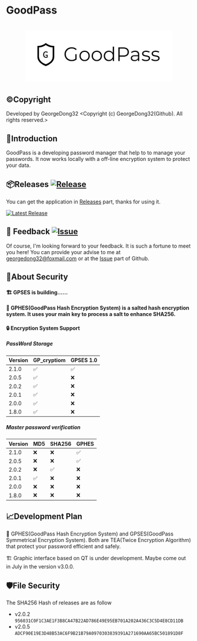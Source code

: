 # GoodPass
<h1 align="center">
  <img src="https://github.com/GeorgeDong32/GoodPass/blob/resource/Title%20Photo/GoodPass2.0T.png" alt="GoodPass" width="400">
</h1>

## ©️Copyright
Developed by GeorgeDong32 <Copyright (c) GeorgeDong32(Github). All rights reserved.>
## 🎤Introduction
GoodPass is a developing password manager that help to to manage your passwords. It now works locally with a off-line encryption system to protect your data.
## 📦Releases  [<img src="https://img.shields.io/badge/GoodPass-Release-34558b" alt="Release">](https://github.com/GeorgeDong32/GoodPass/releases)
You can get the application in [Releases](https://github.com/GeorgeDong32/GoodPass/releases) part, thanks for using it.

[<img src="https://img.shields.io/badge/Latest Release-v2.0.5-FFFFFF" alt="Latest Release">](https://github.com/GeorgeDong32/GoodPass/releases/tag/v2.0.5)

## 💬 Feedback  [<img src="https://img.shields.io/badge/GoodPass-Feedback-939597" alt="Issue">](https://github.com/GeorgeDong32/GoodPass/issues)
Of course, I'm looking forward to your feedback.
It is such a fortune to meet you here! You can provide your advise to me at georgedong32@foxmail.com or at the [Issue](https://github.com/GeorgeDong32/GoodPass/issues) part of Github.

## 🔐About Security
#### 🏗️ GPSES is building......
#### 🔏 GPHES(GoodPass Hash Encryption System) is a salted hash encryption system. It uses your main key to process a salt to enhance SHA256. 
#### 🔒 Encryption System Support
##### PassWord Storage
| Version | GP_cryptiom        | GPSES 1.0         |
| ------- | ------------------ | ----------------- |
| 2.1.0   | :white_check_mark: | :white_check_mark:|
| 2.0.5   | :white_check_mark: | :x:               |
| 2.0.2   | :white_check_mark: | :x:               |
| 2.0.1   | :white_check_mark: | :x:               |
| 2.0.0   | :white_check_mark: | :x:               |
| 1.8.0   | :white_check_mark: | :x:               |

##### Master password verification 
| Version | MD5                | SHA256             | GPHES              |
| ------- | ------------------ | ------------------ | ------------------ |
| 2.1.0   | :x:                | :x:                | :white_check_mark: |
| 2.0.5   | :x:                | :x:                | :white_check_mark: |
| 2.0.2   | :x:                | :white_check_mark: | :x:                |
| 2.0.1   | :white_check_mark: | :x:                | :x:                |
| 2.0.0   | :x:                | :x:                | :x:                |
| 1.8.0   | :x:                | :x:                | :x:                |

## 📈Development Plan
🚧 GPHES(GoodPass Hash Encryption System) and GPSES(GoodPass Symmetrical Encryption System). Both are TEA(Twice Encryption Algorithm) that protect your password efficient and safely.

🏗️ Graphic interface based on QT is under development. Maybe come out in July in the version v3.0.0.
## 🛡File Security
The SHA256 Hash of releases are as follow
* v2.0.2
`956031C0F1C3AE1F3B8CA47B22AD786E49E95EB701A202A436C3C5D4E8CD11DB`
* v2.0.5
`ADCF90E19E3D48B53AC6F9B21B79A0970303839391A271690AA65BC501891D8F`

